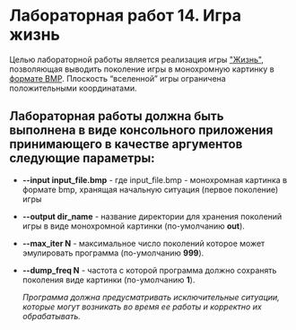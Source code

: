 # Лабораторная работ 14. Игра жизнь
Целью лабораторной работы является реализация игры ["Жизнь"](https://en.wikipedia.org/wiki/Conway%27s_Game_of_Life), позволяющая выводить поколение игры в монохромную картинку в [формате BMP](https://en.wikipedia.org/wiki/BMP_file_format). Плоскость “вселенной” игры ограничена положительными координатами.
## Лабораторная работы должна быть выполнена в виде консольного приложения принимающего в качестве аргументов следующие параметры:
* __--input input_file.bmp__ - где input_file.bmp - монохромная картинка в формате bmp, хранящая начальную ситуация (первое поколение) игры
* __--output dir_name__ - название директории для хранения поколений игры в виде монохромной картинки (по-умолчанию __out__).
* __--max_iter N__ - максимальное число поколений которое может эмулировать программа (по-умолчанию __999__).
* __--dump_freq N__ - частота с которой программа должно сохранять поколения виде картинки (по-умолчанию __1__).

  _Программа должна предусматривать исключительные ситуации, которые могут возникать во время ее работы и корректно их обрабатывать._ 
